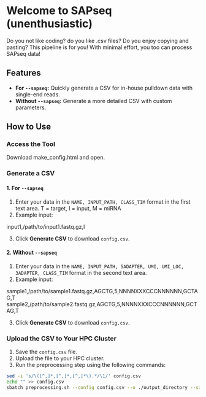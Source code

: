 # Welcome to SAPseq (unenthusiastic)

Do you not like coding? do you like .csv files?
Do you enjoy copying and pasting?
This pipeline is for you!
With minimal effort, you too can process SAPseq data!

## Features

- **For `--sapseq`:** Quickly generate a CSV for in-house pulldown data with single-end reads.
- **Without `--sapseq`:** Generate a more detailed CSV with custom parameters.

## How to Use

### Access the Tool
Download make_config.html and open.

### Generate a CSV

#### 1. For `--sapseq`
1. Enter your data in the `NAME, INPUT_PATH, CLASS_TIM` format in the first text area. T = target, I = input, M = miRNA
2. Example input:

input1,/path/to/input1.fastq.gz,I

3. Click **Generate CSV** to download `config.csv`.

#### 2. Without `--sapseq`
1. Enter your data in the `NAME, INPUT_PATH, 5ADAPTER, UMI, UMI_LOC, 3ADAPTER, CLASS_TIM` format in the second text area.
2. Example input:

sample1,/path/to/sample1.fastq.gz,AGCTG,5,NNNNXXXCCCNNNNNN,GCTAG,T
sample2,/path/to/sample2.fastq.gz,AGCTG,5,NNNNXXXCCCNNNNNN,GCTAG,T

3. Click **Generate CSV** to download `config.csv`.

### Upload the CSV to Your HPC Cluster
1. Save the `config.csv` file.
2. Upload the file to your HPC cluster.
3. Run the preprocessing step using the following commands:
```bash
sed -i 's/\([^,]*,[^,]*,[^,]*\).*/\1/' config.csv
echo "" >> config.csv
sbatch preprocessing.sh --config config.csv --o ./output_directory --sapseq


